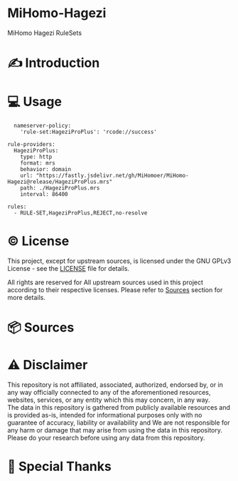 # MiHomo-Hagezi
MiHomo Hagezi RuleSets

# :writing_hand: Introduction



# :computer: Usage

```
  nameserver-policy:
    'rule-set:HageziProPlus': 'rcode://success'

rule-providers:
  HageziProPlus:
    type: http
    format: mrs
    behavior: domain
    url: "https://fastly.jsdelivr.net/gh/MiHomoer/MiHomo-Hagezi@release/HageziProPlus.mrs"
    path: ./HageziProPlus.mrs
    interval: 86400

rules:
  - RULE-SET,HageziProPlus,REJECT,no-resolve
```

# :copyright: License

This project, except for upstream sources, is licensed under the GNU GPLv3 License - see the [LICENSE](LICENSE) file for details.

All rights are reserved for All upstream sources used in this project according to their respective licenses. Please refer to [Sources](#sources) section for more details.

# :package: Sources

# :warning: Disclaimer

This repository is not affiliated, associated, authorized, endorsed by, or in any way officially connected to any of the aforementioned resources, websites, services, or any entity which this may concern, in any way.  
The data in this repository is gathered from publicly available resources and is provided as-is, intended for informational purposes only with no guarantee of accuracy, liability or availability and We are not responsible for any harm or damage that may arise from using the data in this repository. Please do your research before using any data from this repository.

# :pray: Special Thanks
